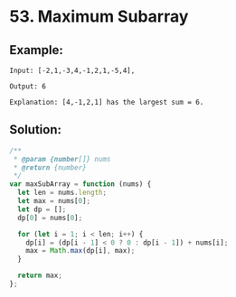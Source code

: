 # 53. Maximum Subarray

## Example:

    Input: [-2,1,-3,4,-1,2,1,-5,4],

    Output: 6

    Explanation: [4,-1,2,1] has the largest sum = 6.

## Solution:

```javascript
/**
 * @param {number[]} nums
 * @return {number}
 */
var maxSubArray = function (nums) {
  let len = nums.length;
  let max = nums[0];
  let dp = [];
  dp[0] = nums[0];

  for (let i = 1; i < len; i++) {
    dp[i] = (dp[i - 1] < 0 ? 0 : dp[i - 1]) + nums[i];
    max = Math.max(dp[i], max);
  }

  return max;
};
```

